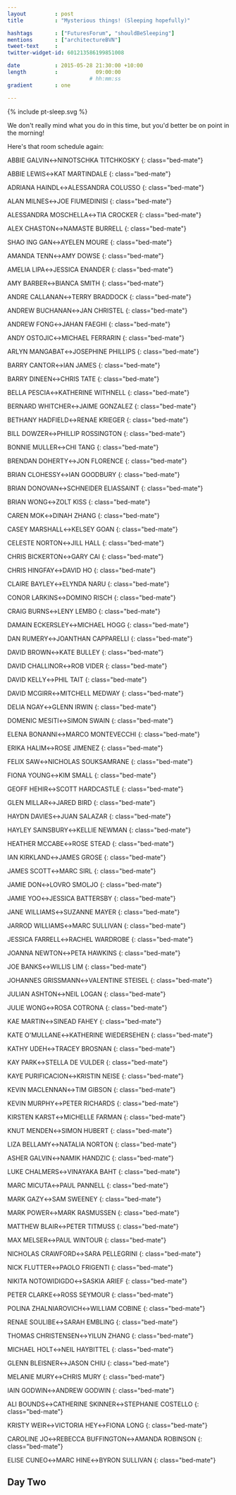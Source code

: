 ```yaml
---
layout         : post
title          : "Mysterious things! (Sleeping hopefully)"

hashtags       : ["FuturesForum", "shouldBeSleeping"]
mentions       : ["architectureBVN"]
tweet-text     :
twitter-widget-id: 601213586199851008

date           : 2015-05-28 21:30:00 +10:00
length         :            09:00:00
                          # hh:mm:ss
gradient       : one

---
```


{% include pt-sleep.svg %}

We don't really mind what you do in this time, but you'd better be on point in the morning!

Here's that room schedule again:

ABBIE GALVIN&harr;NINOTSCHKA TITCHKOSKY
{: class="bed-mate"}

ABBIE LEWIS&harr;KAT MARTINDALE
{: class="bed-mate"}

ADRIANA HAINDL&harr;ALESSANDRA COLUSSO
{: class="bed-mate"}

ALAN MILNES&harr;JOE FIUMEDINISI
{: class="bed-mate"}

ALESSANDRA MOSCHELLA&harr;TIA CROCKER
{: class="bed-mate"}

ALEX CHASTON&harr;NAMASTE BURRELL
{: class="bed-mate"}

SHAO ING GAN&harr;AYELEN MOURE
{: class="bed-mate"}

AMANDA TENN&harr;AMY DOWSE
{: class="bed-mate"}

AMELIA LIPA&harr;JESSICA ENANDER
{: class="bed-mate"}

AMY BARBER&harr;BIANCA SMITH
{: class="bed-mate"}

ANDRE CALLANAN&harr;TERRY BRADDOCK
{: class="bed-mate"}

ANDREW BUCHANAN&harr;JAN CHRISTEL
{: class="bed-mate"}

ANDREW FONG&harr;JAHAN FAEGHI
{: class="bed-mate"}

ANDY OSTOJIC&harr;MICHAEL FERRARIN
{: class="bed-mate"}

ARLYN MANGABAT&harr;JOSEPHINE PHILLIPS
{: class="bed-mate"}

BARRY CANTOR&harr;IAN JAMES
{: class="bed-mate"}

BARRY DINEEN&harr;CHRIS TATE
{: class="bed-mate"}

BELLA PESCIA&harr;KATHERINE WITHNELL
{: class="bed-mate"}

BERNARD WHITCHER&harr;JAIME GONZALEZ
{: class="bed-mate"}

BETHANY HADFIELD&harr;RENAE KRIEGER
{: class="bed-mate"}

BILL DOWZER&harr;PHILLIP ROSSINGTON
{: class="bed-mate"}

BONNIE MULLER&harr;CHI TANG
{: class="bed-mate"}

BRENDAN DOHERTY&harr;JON FLORENCE
{: class="bed-mate"}

BRIAN CLOHESSY&harr;IAN GOODBURY
{: class="bed-mate"}

BRIAN DONOVAN&harr;SCHNEIDER ELIASSAINT
{: class="bed-mate"}

BRIAN WONG&harr;ZOLT KISS
{: class="bed-mate"}

CAREN MOK&harr;DINAH ZHANG
{: class="bed-mate"}

CASEY MARSHALL&harr;KELSEY GOAN
{: class="bed-mate"}

CELESTE NORTON&harr;JILL HALL
{: class="bed-mate"}

CHRIS BICKERTON&harr;GARY CAI
{: class="bed-mate"}

CHRIS HINGFAY&harr;DAVID HO
{: class="bed-mate"}

CLAIRE BAYLEY&harr;ELYNDA NARU
{: class="bed-mate"}

CONOR LARKINS&harr;DOMINO RISCH
{: class="bed-mate"}

CRAIG BURNS&harr;LENY LEMBO
{: class="bed-mate"}

DAMAIN ECKERSLEY&harr;MICHAEL HOGG
{: class="bed-mate"}

DAN RUMERY&harr;JOANTHAN CAPPARELLI
{: class="bed-mate"}

DAVID BROWN&harr;KATE BULLEY
{: class="bed-mate"}

DAVID CHALLINOR&harr;ROB VIDER
{: class="bed-mate"}

DAVID KELLY&harr;PHIL TAIT
{: class="bed-mate"}

DAVID MCGIRR&harr;MITCHELL MEDWAY
{: class="bed-mate"}

DELIA NGAY&harr;GLENN IRWIN
{: class="bed-mate"}

DOMENIC MESITI&harr;SIMON SWAIN
{: class="bed-mate"}

ELENA BONANNI&harr;MARCO MONTEVECCHI
{: class="bed-mate"}

ERIKA HALIM&harr;ROSE JIMENEZ
{: class="bed-mate"}

FELIX SAW&harr;NICHOLAS SOUKSAMRANE
{: class="bed-mate"}

FIONA YOUNG&harr;KIM SMALL
{: class="bed-mate"}

GEOFF HEHIR&harr;SCOTT HARDCASTLE
{: class="bed-mate"}

GLEN MILLAR&harr;JARED BIRD
{: class="bed-mate"}

HAYDN DAVIES&harr;JUAN SALAZAR
{: class="bed-mate"}

HAYLEY SAINSBURY&harr;KELLIE NEWMAN
{: class="bed-mate"}

HEATHER MCCABE&harr;ROSE STEAD
{: class="bed-mate"}

IAN KIRKLAND&harr;JAMES GROSE
{: class="bed-mate"}

JAMES SCOTT&harr;MARC SIRL
{: class="bed-mate"}

JAMIE DON&harr;LOVRO SMOLJO
{: class="bed-mate"}

JAMIE YOO&harr;JESSICA BATTERSBY
{: class="bed-mate"}

JANE WILLIAMS&harr;SUZANNE MAYER
{: class="bed-mate"}

JARROD WILLIAMS&harr;MARC SULLIVAN
{: class="bed-mate"}

JESSICA FARRELL&harr;RACHEL WARDROBE
{: class="bed-mate"}

JOANNA NEWTON&harr;PETA HAWKINS
{: class="bed-mate"}

JOE BANKS&harr;WILLIS LIM
{: class="bed-mate"}

JOHANNES GRISSMANN&harr;VALENTINE STEISEL
{: class="bed-mate"}

JULIAN ASHTON&harr;NEIL LOGAN
{: class="bed-mate"}

JULIE WONG&harr;ROSA COTRONA
{: class="bed-mate"}

KAE MARTIN&harr;SINEAD FAHEY
{: class="bed-mate"}

KATE O'MULLANE&harr;KATHERINE WIEDERSEHEN
{: class="bed-mate"}

KATHY UDEH&harr;TRACEY BROSNAN
{: class="bed-mate"}

KAY PARK&harr;STELLA DE VULDER
{: class="bed-mate"}

KAYE PURIFICACION&harr;KRISTIN NEISE
{: class="bed-mate"}

KEVIN MACLENNAN&harr;TIM GIBSON
{: class="bed-mate"}

KEVIN MURPHY&harr;PETER RICHARDS
{: class="bed-mate"}

KIRSTEN KARST&harr;MICHELLE FARMAN
{: class="bed-mate"}

KNUT MENDEN&harr;SIMON HUBERT
{: class="bed-mate"}

LIZA BELLAMY&harr;NATALIA NORTON
{: class="bed-mate"}

ASHER GALVIN&harr;NAMIK HANDZIC
{: class="bed-mate"}

LUKE CHALMERS&harr;VINAYAKA BAHT
{: class="bed-mate"}

MARC MICUTA&harr;PAUL PANNELL
{: class="bed-mate"}

MARK GAZY&harr;SAM SWEENEY
{: class="bed-mate"}

MARK POWER&harr;MARK RASMUSSEN
{: class="bed-mate"}

MATTHEW BLAIR&harr;PETER TITMUSS
{: class="bed-mate"}

MAX MELSER&harr;PAUL WINTOUR
{: class="bed-mate"}

NICHOLAS CRAWFORD&harr;SARA PELLEGRINI
{: class="bed-mate"}

NICK FLUTTER&harr;PAOLO FRIGENTI
{: class="bed-mate"}

NIKITA NOTOWIDIGDO&harr;SASKIA ARIEF
{: class="bed-mate"}

PETER CLARKE&harr;ROSS SEYMOUR
{: class="bed-mate"}

POLINA ZHALNIAROVICH&harr;WILLIAM COBINE
{: class="bed-mate"}

RENAE SOULIBE&harr;SARAH EMBLING
{: class="bed-mate"}

THOMAS CHRISTENSEN&harr;YILUN ZHANG
{: class="bed-mate"}

MICHAEL HOLT&harr;NEIL HAYBITTEL
{: class="bed-mate"}

GLENN BLEISNER&harr;JASON CHIU
{: class="bed-mate"}

MELANIE MURY&harr;CHRIS MURY
{: class="bed-mate"}

IAIN GODWIN&harr;ANDREW GODWIN
{: class="bed-mate"}

ALI BOUNDS&harr;CATHERINE SKINNER&harr;STEPHANIE COSTELLO
{: class="bed-mate"}

KRISTY WEIR&harr;VICTORIA HEY&harr;FIONA LONG
{: class="bed-mate"}

CAROLINE JO&harr;REBECCA BUFFINGTON&harr;AMANDA ROBINSON
{: class="bed-mate"}

ELISE CUNEO&harr;MARC HINE&harr;BYRON SULLIVAN
{: class="bed-mate"}


<div class="day-marker">
<h2>Day Two</h2>
</div>